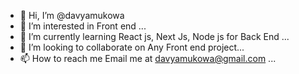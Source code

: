- 👋 Hi, I’m @davyamukowa
- 👀 I’m interested in Front end ...
- 🌱 I’m currently learning React js, Next Js, Node js for Back End ...
- 💞️ I’m looking to collaborate on Any Front end project...
- 📫 How to reach me Email me at davyamukowa@gmail.com ...

<!---
davyamukowa/davyamukowa is a ✨ special ✨ repository because its `README.md` (this file) appears on your GitHub profile.
You can click the Preview link to take a look at your changes.
--->

